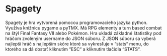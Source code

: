 # Spagety
Spagety je hra vytvorená pomocou programovacieho jazyka python. 
Využíva knižnicu pygame a pyTMX. Má RPG elementy a turn based combat na štýl Final Fantasy VII alebo Pokémon.
Hra ukladá základné štatistiky pod hráčom zvoleným username do JSON súboru. 
Z JSON súboru sa vyberá najlepší hráč s najlepším skóre ktoré sa vykresľuje v “stats“ menu, do ktorého sa dá dostať kliknutím “ESC“ a kliknutím tlačidla “STATS“.